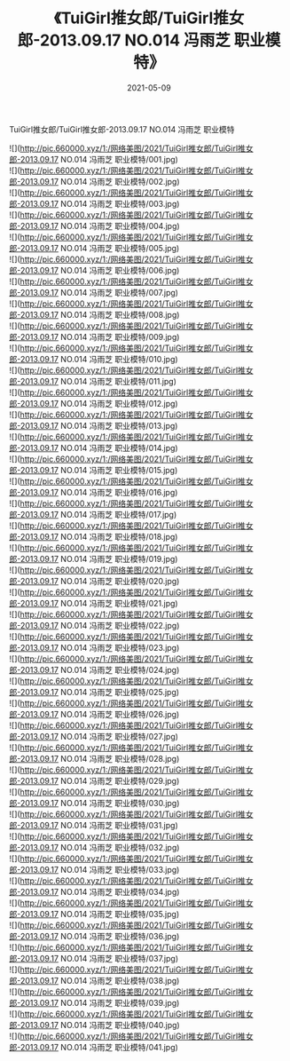 ﻿---
layout: post
title:  《TuiGirl推女郎/TuiGirl推女郎-2013.09.17 NO.014 冯雨芝 职业模特》
date:   2021-05-09
img: http://pic.660000.xyz/1:/网络美图/2021/TuiGirl推女郎/TuiGirl推女郎-2013.09.17 NO.014 冯雨芝 职业模特/000.jpg
categories: [美女, 清纯, 唯美]
---

TuiGirl推女郎/TuiGirl推女郎-2013.09.17 NO.014 冯雨芝 职业模特

 ![](http://pic.660000.xyz/1:/网络美图/2021/TuiGirl推女郎/TuiGirl推女郎-2013.09.17 NO.014 冯雨芝 职业模特/001.jpg) <br>![](http://pic.660000.xyz/1:/网络美图/2021/TuiGirl推女郎/TuiGirl推女郎-2013.09.17 NO.014 冯雨芝 职业模特/002.jpg) <br>![](http://pic.660000.xyz/1:/网络美图/2021/TuiGirl推女郎/TuiGirl推女郎-2013.09.17 NO.014 冯雨芝 职业模特/003.jpg) <br>![](http://pic.660000.xyz/1:/网络美图/2021/TuiGirl推女郎/TuiGirl推女郎-2013.09.17 NO.014 冯雨芝 职业模特/004.jpg) <br>![](http://pic.660000.xyz/1:/网络美图/2021/TuiGirl推女郎/TuiGirl推女郎-2013.09.17 NO.014 冯雨芝 职业模特/005.jpg) <br>![](http://pic.660000.xyz/1:/网络美图/2021/TuiGirl推女郎/TuiGirl推女郎-2013.09.17 NO.014 冯雨芝 职业模特/006.jpg) <br>![](http://pic.660000.xyz/1:/网络美图/2021/TuiGirl推女郎/TuiGirl推女郎-2013.09.17 NO.014 冯雨芝 职业模特/007.jpg) <br>![](http://pic.660000.xyz/1:/网络美图/2021/TuiGirl推女郎/TuiGirl推女郎-2013.09.17 NO.014 冯雨芝 职业模特/008.jpg) <br>![](http://pic.660000.xyz/1:/网络美图/2021/TuiGirl推女郎/TuiGirl推女郎-2013.09.17 NO.014 冯雨芝 职业模特/009.jpg) <br>![](http://pic.660000.xyz/1:/网络美图/2021/TuiGirl推女郎/TuiGirl推女郎-2013.09.17 NO.014 冯雨芝 职业模特/010.jpg) <br>![](http://pic.660000.xyz/1:/网络美图/2021/TuiGirl推女郎/TuiGirl推女郎-2013.09.17 NO.014 冯雨芝 职业模特/011.jpg) <br>![](http://pic.660000.xyz/1:/网络美图/2021/TuiGirl推女郎/TuiGirl推女郎-2013.09.17 NO.014 冯雨芝 职业模特/012.jpg) <br>![](http://pic.660000.xyz/1:/网络美图/2021/TuiGirl推女郎/TuiGirl推女郎-2013.09.17 NO.014 冯雨芝 职业模特/013.jpg) <br>![](http://pic.660000.xyz/1:/网络美图/2021/TuiGirl推女郎/TuiGirl推女郎-2013.09.17 NO.014 冯雨芝 职业模特/014.jpg) <br>![](http://pic.660000.xyz/1:/网络美图/2021/TuiGirl推女郎/TuiGirl推女郎-2013.09.17 NO.014 冯雨芝 职业模特/015.jpg) <br>![](http://pic.660000.xyz/1:/网络美图/2021/TuiGirl推女郎/TuiGirl推女郎-2013.09.17 NO.014 冯雨芝 职业模特/016.jpg) <br>![](http://pic.660000.xyz/1:/网络美图/2021/TuiGirl推女郎/TuiGirl推女郎-2013.09.17 NO.014 冯雨芝 职业模特/017.jpg) <br>![](http://pic.660000.xyz/1:/网络美图/2021/TuiGirl推女郎/TuiGirl推女郎-2013.09.17 NO.014 冯雨芝 职业模特/018.jpg) <br>![](http://pic.660000.xyz/1:/网络美图/2021/TuiGirl推女郎/TuiGirl推女郎-2013.09.17 NO.014 冯雨芝 职业模特/019.jpg) <br>![](http://pic.660000.xyz/1:/网络美图/2021/TuiGirl推女郎/TuiGirl推女郎-2013.09.17 NO.014 冯雨芝 职业模特/020.jpg) <br>![](http://pic.660000.xyz/1:/网络美图/2021/TuiGirl推女郎/TuiGirl推女郎-2013.09.17 NO.014 冯雨芝 职业模特/021.jpg) <br>![](http://pic.660000.xyz/1:/网络美图/2021/TuiGirl推女郎/TuiGirl推女郎-2013.09.17 NO.014 冯雨芝 职业模特/022.jpg) <br>![](http://pic.660000.xyz/1:/网络美图/2021/TuiGirl推女郎/TuiGirl推女郎-2013.09.17 NO.014 冯雨芝 职业模特/023.jpg) <br>![](http://pic.660000.xyz/1:/网络美图/2021/TuiGirl推女郎/TuiGirl推女郎-2013.09.17 NO.014 冯雨芝 职业模特/024.jpg) <br>![](http://pic.660000.xyz/1:/网络美图/2021/TuiGirl推女郎/TuiGirl推女郎-2013.09.17 NO.014 冯雨芝 职业模特/025.jpg) <br>![](http://pic.660000.xyz/1:/网络美图/2021/TuiGirl推女郎/TuiGirl推女郎-2013.09.17 NO.014 冯雨芝 职业模特/026.jpg) <br>![](http://pic.660000.xyz/1:/网络美图/2021/TuiGirl推女郎/TuiGirl推女郎-2013.09.17 NO.014 冯雨芝 职业模特/027.jpg) <br>![](http://pic.660000.xyz/1:/网络美图/2021/TuiGirl推女郎/TuiGirl推女郎-2013.09.17 NO.014 冯雨芝 职业模特/028.jpg) <br>![](http://pic.660000.xyz/1:/网络美图/2021/TuiGirl推女郎/TuiGirl推女郎-2013.09.17 NO.014 冯雨芝 职业模特/029.jpg) <br>![](http://pic.660000.xyz/1:/网络美图/2021/TuiGirl推女郎/TuiGirl推女郎-2013.09.17 NO.014 冯雨芝 职业模特/030.jpg) <br>![](http://pic.660000.xyz/1:/网络美图/2021/TuiGirl推女郎/TuiGirl推女郎-2013.09.17 NO.014 冯雨芝 职业模特/031.jpg) <br>![](http://pic.660000.xyz/1:/网络美图/2021/TuiGirl推女郎/TuiGirl推女郎-2013.09.17 NO.014 冯雨芝 职业模特/032.jpg) <br>![](http://pic.660000.xyz/1:/网络美图/2021/TuiGirl推女郎/TuiGirl推女郎-2013.09.17 NO.014 冯雨芝 职业模特/033.jpg) <br>![](http://pic.660000.xyz/1:/网络美图/2021/TuiGirl推女郎/TuiGirl推女郎-2013.09.17 NO.014 冯雨芝 职业模特/034.jpg) <br>![](http://pic.660000.xyz/1:/网络美图/2021/TuiGirl推女郎/TuiGirl推女郎-2013.09.17 NO.014 冯雨芝 职业模特/035.jpg) <br>![](http://pic.660000.xyz/1:/网络美图/2021/TuiGirl推女郎/TuiGirl推女郎-2013.09.17 NO.014 冯雨芝 职业模特/036.jpg) <br>![](http://pic.660000.xyz/1:/网络美图/2021/TuiGirl推女郎/TuiGirl推女郎-2013.09.17 NO.014 冯雨芝 职业模特/037.jpg) <br>![](http://pic.660000.xyz/1:/网络美图/2021/TuiGirl推女郎/TuiGirl推女郎-2013.09.17 NO.014 冯雨芝 职业模特/038.jpg) <br>![](http://pic.660000.xyz/1:/网络美图/2021/TuiGirl推女郎/TuiGirl推女郎-2013.09.17 NO.014 冯雨芝 职业模特/039.jpg) <br>![](http://pic.660000.xyz/1:/网络美图/2021/TuiGirl推女郎/TuiGirl推女郎-2013.09.17 NO.014 冯雨芝 职业模特/040.jpg) <br>![](http://pic.660000.xyz/1:/网络美图/2021/TuiGirl推女郎/TuiGirl推女郎-2013.09.17 NO.014 冯雨芝 职业模特/041.jpg) <br>